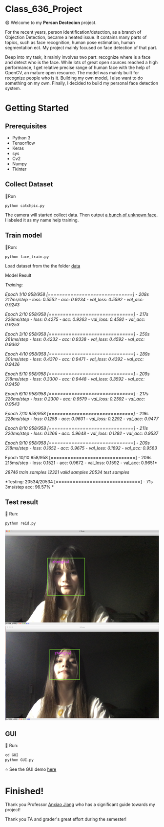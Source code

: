 # Class_636_Project

:smile: Welcome to my **Person Dectecion** project.

For the recent years, person identification/detection, as a branch of Objection Detection, became a heated issue. It contains many parts of topics, such as face recognition, human pose estimation, human segmentation ect. My project mainly focused on face detection of that part.

Deep into my task, it mainly involves two part: recognize where is a face and detect who is the face. While lots of great open sources reached a high performance, I get relative precise range of human face with the help of OpenCV, an mature open resource. The model was mainly built for recognize people who is it. Building my own model, I also want to do something on my own. Finally, I decided to build my personal face detection system.

# Getting Started

## Prerequisites
- Python 3
-	Tensorflow
-	Keras
-	sys
-	Cv2
-	Numpy
-	Tkinter

## Collect Dataset
:running:Run
```
python catchpic.py
```
The camera will started collect data. Then output [a bunch of unknown face](https://github.com/ZhenghuiWan/Class_636_Project/tree/master/data/zhenghui). I labeled it as my name help training.

## Train model
:running:Run:
```
python face_train.py
```
Load dataset from the the folder [data](/data)

Model Result

*Training:*

*Epoch 1/10
958/958 [==============================] - 208s 217ms/step - loss: 0.5552 - acc: 0.9234 - val_loss: 0.5592 - val_acc: 0.9243*

*Epoch 2/10
958/958 [==============================] - 217s 226ms/step - loss: 0.4275 - acc: 0.9263 - val_loss: 0.4592 - val_acc: 0.9253*

*Epoch 3/10
958/958 [==============================] - 250s 261ms/step - loss: 0.4232 - acc: 0.9338 - val_loss: 0.4592 - val_acc: 0.9362*

*Epoch 4/10
958/958 [==============================] - 289s 301ms/step - loss: 0.4370 - acc: 0.9471 - val_loss: 0.4392 - val_acc: 0.9426*

*Epoch 5/10
958/958 [==============================] - 209s 218ms/step - loss: 0.3300 - acc: 0.9448 - val_loss: 0.3592 - val_acc: 0.9450*

*Epoch 6/10
958/958 [==============================] - 217s 226ms/step - loss: 0.2300 - acc: 0.9579 - val_loss: 0.2592 - val_acc: 0.9543*

*Epoch 7/10
958/958 [==============================] - 218s 228ms/step - loss: 0.1258 - acc: 0.9601 - val_loss: 0.2292 - val_acc: 0.9477*

*Epoch 8/10
958/958 [==============================] - 211s 220ms/step - loss: 0.1266 - acc: 0.9648 - val_loss: 0.1292 - val_acc: 0.9537*

*Epoch 9/10
958/958 [==============================] - 209s 218ms/step - loss: 0.1652 - acc: 0.9675 - val_loss: 0.1692 - val_acc: 0.9563*

Epoch 10/10
958/958 [==============================] - 206s 215ms/step - loss: 0.1521 - acc: 0.9672 - val_loss: 0.1592 - val_acc: 0.9651*

*28746 train samples
12321 valid samples
20534 test samples*

*Testing:
20534/20534 [==============================] - 71s 3ms/step
acc: 96.57% *


## Test result
:running: Run:
```
python reid.py
```

![Output](Output/1.jpg)
![Output](Output/2.jpg)
## GUI
:running: Run:
```
cd GUI
python GUI.py
```
:star: See the GUI demo [here](https://youtu.be/D9BKKvXw6rI)

# Finished!
Thank you Professor [Anxiao Jiang](http://faculty.cse.tamu.edu/ajiang/) who has a significant guide towards my project! 

Thank you TA and grader's great effort during the semester!
